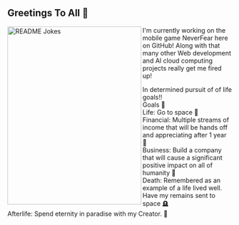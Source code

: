 
## Greetings To All 👋
<a href="https://readme-jokes.vercel.app"><img align="left" height= "400px" width="300px" src="https://readme-jokes.vercel.app/api" alt="README Jokes"></a>

I'm currently working on the mobile game NeverFear here on GitHub! Along with that many other Web development and AI cloud computing projects really get me fired up!

In determined pursuit of of life goals!! <br>
Goals 🎯​ <br>
Life: Go to space 🚀​ <br>
Financial: Multiple streams of income that will be hands off and appreciating after 1 year 💸​<br>
Business: Build a company that will cause a significant positive impact on all of humanity 💯​<br>
Death: Remembered as an example of a life lived well. Have my remains sent to space 🪦​<br>
Afterlife: Spend eternity in paradise with my Creator. 🙏<br>
